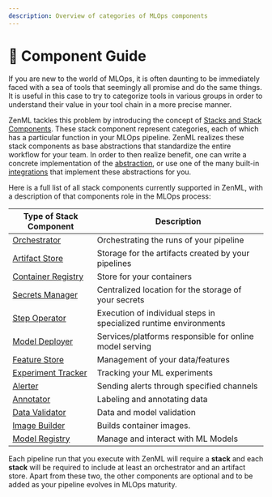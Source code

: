 ```yaml
---
description: Overview of categories of MLOps components
---
```


# 📜 Component Guide

If you are new to the world of MLOps, it is often daunting to be immediately faced with a sea of tools that seemingly all promise and do the same things. It is useful in this case to try to categorize tools in various groups in order to understand their value in your tool chain in a more precise manner.

ZenML tackles this problem by introducing the concept of [Stacks and Stack Components](../../../old\_book/advanced-guide/stacks/stacks.md). These stack component represent categories, each of which has a particular function in your MLOps pipeline. ZenML realizes these stack components as base abstractions that standardize the entire workflow for your team. In order to then realize benefit, one can write a concrete implementation of the [abstraction](../../book/platform-guide/set-up-your-mlops-platform/custom-flavors.md), or use one of the many built-in [integrations](integrations.md) that implement these abstractions for you.

Here is a full list of all stack components currently supported in ZenML, with a description of that components role in the MLOps process:

| **Type of Stack Component**                                                           | **Description**                                                   |
| ------------------------------------------------------------------------------------- | ----------------------------------------------------------------- |
| [Orchestrator](orchestrators/)                                                        | Orchestrating the runs of your pipeline                           |
| [Artifact Store](artifact-stores/)                                                    | Storage for the artifacts created by your pipelines               |
| [Container Registry](container-registries/)                                           | Store for your containers                                         |
| [Secrets Manager](secrets-managers/)                                                  | Centralized location for the storage of your secrets              |
| [Step Operator](step-operators/)                                                      | Execution of individual steps in specialized runtime environments |
| [Model Deployer](model-deployers/)                                                    | Services/platforms responsible for online model serving           |
| [Feature Store](feature-stores/)                                                      | Management of your data/features                                  |
| [Experiment Tracker](experiment-trackers/)                                            | Tracking your ML experiments                                      |
| [Alerter](alerters/)                                                                  | Sending alerts through specified channels                         |
| [Annotator](annotators/)                                                              | Labeling and annotating data                                      |
| [Data Validator](../../learning/component-gallery/data-validators/data-validators.md) | Data and model validation                                         |
| [Image Builder](image-builders/)                                                      | Builds container images.                                          |
| [Model Registry](model-registries/)                                                   | Manage and interact with ML Models                                |

Each pipeline run that you execute with ZenML will require a **stack** and each **stack** will be required to include at least an orchestrator and an artifact store. Apart from these two, the other components are optional and to be added as your pipeline evolves in MLOps maturity.
